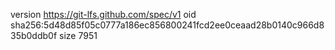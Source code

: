 version https://git-lfs.github.com/spec/v1
oid sha256:5d48d85f05c0777a186ec856800241fcd2ee0ceaad28b0140c966d835b0ddb0f
size 7951

